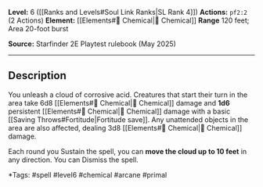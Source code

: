 **Level:** 6 ([[Ranks and Levels#Soul Link Ranks|SL Rank 4]])
**Actions:** `pf2:2` (2 Actions)
**Element:** [[Elements#🧪 Chemical|🧪 Chemical]]
**Range** 120 feet; Area 20-foot burst

**Source:** Starfinder 2E Playtest rulebook (May 2025)

---

## Description

You unleash a cloud of corrosive acid.
Creatures that start their turn in the area take 6d8 [[Elements#🧪 Chemical|🧪 Chemical]] damage and **1d6** persistent [[Elements#🧪 Chemical|🧪 Chemical]] damage with a basic [[Saving Throws#Fortitude|Fortitude save]]. Any unattended objects in the area are also affected, dealing 3d8 [[Elements#🧪 Chemical|🧪 Chemical]] damage.

Each round you Sustain the spell, you can **move the cloud up to 10 feet** in any direction. You can Dismiss the spell.

*Tags: #spell #level6 #chemical #arcane #primal 